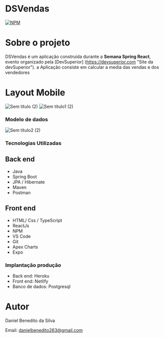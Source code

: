 # DSVendas
[![NPM](https://img.shields.io/npm/l/react)](https://github.com/Daniel-BS-Dev/bootcamp-devsuperior/blob/main/LICENSE)

# Sobre o projeto
DSVendas é um aplicação  construida durante a **Semana Spring React**, evento organizado pela [DevSuperior]
(https://devsuperior.com "Site da devSuperior"). a Aplicação consiste em calcular a media das vendas e dos vendedores

# Layout Mobile
![Sem título (2)](https://user-images.githubusercontent.com/81425846/117576441-6634ab00-b0bc-11eb-98dd-384c18b25194.png)
![Sem título1 (2)](https://user-images.githubusercontent.com/81425846/117576493-99773a00-b0bc-11eb-9d3c-df3ae4505d15.png)


### Modelo de dados

![Sem título2 (2)](https://user-images.githubusercontent.com/81425846/117577586-c1689c80-b0c0-11eb-93ec-1f786ebcde7c.png)

### Tecnologias Utilizadas
## Back end

   - Java
   - Spring Boot
   - JPA / Hibernate
   - Maven
   - Postman

## Front end

   - HTML/ Css / TypeScript
   - ReactJs
   - NPM
   - VS Code 
   - Git
   - Apex Charts
   - Expo
   
 ### Implantação produção 
 
 - Back end: Heroku
 - Front end: Netlify
 - Banco de dados: Postgresql





# Autor 

Daniel Benedito da Silva

Email: danielbenedito263@gmail.com












































